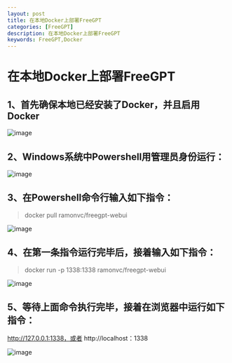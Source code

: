 ```yaml
---
layout: post
title: 在本地Docker上部署FreeGPT
categories: [FreeGPT]
description: 在本地Docker上部署FreeGPT
keywords: FreeGPT,Docker
---
```


# 在本地Docker上部署FreeGPT

## 1、首先确保本地已经安装了Docker，并且启用Docker

![image](https://github.com/weakchen007/aiwv.github.io/assets/58799395/34c7ed09-210f-4dc8-896d-19995c3fd8ba)

## 2、Windows系统中Powershell用管理员身份运行：

![image](https://github.com/weakchen007/aiwv.github.io/assets/58799395/654b8b73-2081-41ff-843c-1537dbefdf0a)

## 3、在Powershell命令行输入如下指令：

  > docker pull ramonvc/freegpt-webui

![image](https://github.com/weakchen007/aiwv.github.io/assets/58799395/7254e834-2d7d-494c-b44f-fd2e34030a9a)

## 4、在第一条指令运行完毕后，接着输入如下指令：

  > docker run -p 1338:1338 ramonvc/freegpt-webui

![image](https://github.com/weakchen007/aiwv.github.io/assets/58799395/244776a8-9f66-46ab-a6fb-14f8c8367534)

## 5、等待上面命令执行完毕，接着在浏览器中运行如下指令：

http://127.0.0.1:1338，或者  http://localhost：1338

![image](https://github.com/weakchen007/aiwv.github.io/assets/58799395/6aec3463-5eae-4549-a919-5c6cda05ab6a)

